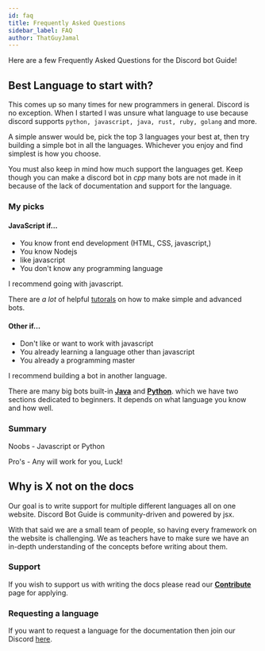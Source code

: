 ```yaml
---
id: faq
title: Frequently Asked Questions
sidebar_label: FAQ
author: ThatGuyJamal
---
```


Here are a few Frequently Asked Questions for the Discord bot Guide!

## Best Language to start with?

This comes up so many times for new programmers in general. Discord is no exception. When I started I was unsure what language to use because discord supports `python, javascript, java, rust, ruby, golang` and more.

A simple answer would be, pick the top 3 languages your best at, then try building a simple bot in all the languages. Whichever you enjoy and find simplest is how you choose.

You must also keep in mind how much support the languages get. Keep though you can make a discord bot in _cpp_ many bots are not made in it because of the lack of documentation and support for the language.

### My picks

<h4>JavaScript if...</h4>

- You know front end development (HTML, CSS, javascript,)
- You know Nodejs
- like javascript
- You don't know any programming language

I recommend going with javascript.

There are _a lot_ of helpful [tutorals](https://www.youtube.com/results?search_query=Discord+js+tutoral) on how to make simple and advanced bots.

<h4>Other if...</h4>

- Don't like or want to work with javascript
- You already learning a language other than javascript
- You already a programming master

I recommend building a bot in another language.

There are many big bots built-in [**Java**](/docs/java/doc-prerequisites-java) and [**Python**](/docs/py/s1/doc-prerequisites-python). which we have two sections dedicated to beginners. It depends on what language you know and how well.

### Summary

Noobs - Javascript or Python

Pro's - Any will work for you, Luck!

## Why is X not on the docs

Our goal is to write support for multiple different languages all on one website. Discord Bot Guide is community-driven and powered by jsx.

With that said we are a small team of people, so having every framework on the website is challenging. We as teachers have to make sure we have an in-depth understanding of the concepts before writing about them.

### Support

If you wish to support us with writing the docs please read our [**Contribute**](/docs/home/doc2) page for applying.

### Requesting a language

If you want to request a language for the documentation then join our Discord [here](https://discord.com/invite/NbqBQbaejS).

